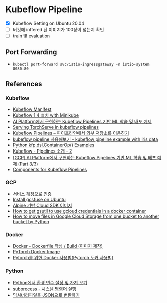 # Kubeflow Pipeline

- [x] Kubeflow Setting on Ubuntu 20.04
- [ ] 버킷에 inffered 된 이미지가 100장이 넘는지 확인
- [ ] train 및 evaluation

## Port Forwarding

- `kubectl port-forward svc/istio-ingressgateway -n istio-system 8080:80`

## References

### Kubeflow

- [Kubeflow Manifest](https://github.com/kubeflow/manifests/tree/v1.4.0)
- [Kubeflow 1.4 설치 with Minikube](https://suwani.tistory.com/18)
- [AI Platform에서 구현하는 Kubeflow Pipelines 기반 ML 학습 및 배포 예제](https://medium.com/google-cloud-apac/gcp-ai-platform-%EC%97%90%EC%84%9C-%EA%B5%AC%ED%98%84%ED%95%98%EB%8A%94-kubeflow-pipelines-%EA%B8%B0%EB%B0%98-ml-%ED%95%99%EC%8A%B5-%EB%B0%8F-%EB%B0%B0%ED%8F%AC-%EC%98%88%EC%A0%9C-part-2-3-22b597f8d127)
- [Serving TorchServe in kubeflow pipelines](https://byeongjokim.github.io/posts/MLOps-Toy-Project-5/)
- [Kubeflow Pipelines – 파이프라인에서 외부 저장소를 이용하기](https://kangwoo.kr/2020/04/04/kubeflow-pipelines-%ED%8C%8C%EC%9D%B4%ED%94%84%EB%9D%BC%EC%9D%B8%EC%97%90%EC%84%9C-%EC%99%B8%EB%B6%80-%EC%A0%80%EC%9E%A5%EC%86%8C%EB%A5%BC-%EC%9D%B4%EC%9A%A9%ED%95%98%EA%B8%B0/)
- [kubeflow pipeline 사용해보기 - kubeflow pipeline example with iris data](https://lsjsj92.tistory.com/581)
- [Python kfp.dsl.ContainerOp() Examples](https://www.programcreek.com/python/example/117617/kfp.dsl.ContainerOp)
- [Kubeflow - Pipelines 소개 - 2](https://byeongjo-kim.tistory.com/28)
- [[GCP] AI Platform에서 구현하는 Kubeflow Pipelines 기반 ML 학습 및 배포 예제 (Part 3/3)](https://medium.com/@whjang?p=87ff52f8507a)
- [Components for Kubeflow Pipelines](https://github.com/kubeflow/pipelines/tree/master/components)

### GCP

- [서비스 계정으로 인증](https://cloud.google.com/docs/authentication/production)
- [Install gcsfuse on Ubuntu](https://github.com/GoogleCloudPlatform/gcsfuse/blob/master/docs/installing.md)
- [Alpine 기반 Cloud SDK 이미지](https://cloud.google.com/sdk/docs/downloads-docker)
- [How to get gsutil to use gcloud credentials in a docker container](https://stackoverflow.com/questions/50819816/how-to-get-gsutil-to-use-gcloud-credentials-in-a-docker-container)
- [How to move files in Google Cloud Storage from one bucket to another bucket by Python](https://stackoverflow.com/questions/25972482/how-to-move-files-in-google-cloud-storage-from-one-bucket-to-another-bucket-by-p)

### Docker

- [Docker - Dockerfile 작성 / Build (이미지 제작)](https://blog.d0ngd0nge.xyz/docker-dockerfile-write/)
- [PyTorch Docker Image](https://hub.docker.com/r/pytorch/pytorch/tags)
- [Pytorch를 위한 Docker 사용법(Pytorch 도커 사용법)](https://greeksharifa.github.io/references/2021/06/21/Docker/)

### Python

- [Python에서 환경 변수 설정 및 가져 오기](https://www.delftstack.com/ko/howto/python/set-and-get-environment-variables-in-python/)
- [subprocess - 시스템 명령어 실행](https://wikidocs.net/124373)
- [딕셔너리파일을 JSON으로 변환하기](https://hhhh88.tistory.com/36)
